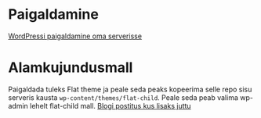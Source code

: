 # Paigaldamine
[WordPressi paigaldamine oma serverisse](https://blog.hinrek.ee/2017/09/30/wordpressi-paigaldamine-oma-serverisse/)

# Alamkujundusmall
Paigaldada tuleks Flat theme ja peale seda peaks kopeerima selle repo sisu serveris kausta `wp-content/themes/flat-child`.
Peale seda peab valima wp-admin lehelt flat-child mall. [Blogi postitus kus lisaks juttu](https://blog.hinrek.ee/2017/10/10/kujundusmalli-paigaldamine-oma-blogile/)
